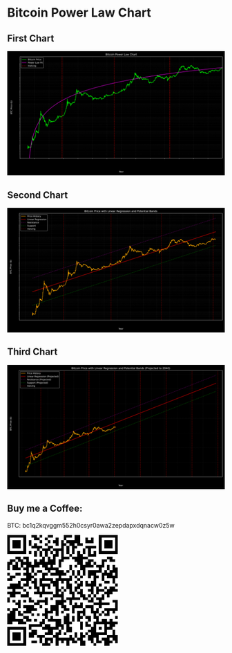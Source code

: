 # Bitcoin Power Law Chart

## First Chart 
![BTC 1](./img/fig1.svg)

## Second Chart 
![BTC 2](./img/fig2.svg)

## Third Chart 
![BTC 3](./img/fig3.svg)

## Buy me a Coffee: 
BTC: bc1q2kqvggm552h0csyr0awa2zepdapxdqnacw0z5w

![BTC](https://raw.githubusercontent.com/lcsig/API-Hooking/refs/heads/master/img/btc.png)
